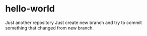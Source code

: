 # hello-world
Just another repository
Just create new branch and try to commit something that changed from new branch.
